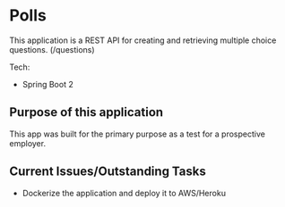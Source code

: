 # Polls

This application is a REST API for creating and retrieving multiple choice questions. (/questions)

Tech:
* Spring Boot 2

## Purpose of this application
This app was built for the primary purpose as a test for a prospective employer.

## Current Issues/Outstanding Tasks
- Dockerize the application and deploy it to AWS/Heroku
